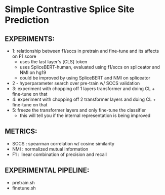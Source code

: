 
# Simple Contrastive Splice Site Prediction

## EXPERIMENTS: 
- 1: relationship between f1/sccs in pretrain and fine-tune and its affects on F1 score 
    - uses the last layer's [CLS] token 
    - uses SpliceBERT-human, evaluated using f1/sccs on spliceator and NMI on hg19
    - could be improved by using SpliceBERT and NMI on spliceator 
- 2 - hyperparameter search over pre-train w/ SCCS validation
- 3: experiment with chopping off 1 layers transformer and doing CL + fine-tune on that
- 4: experiment with chopping off 2 transformer layers and doing CL + fine-tune on that
- 5: freeze the transformer layers and only fine-tune the classifier 
    - this will tell you if the internal representation is being improved 

## METRICS:
- SCCS : spearman correlation w/ cosine similarity 
- NMI : normalized mutual information 
- F1 : linear combination of precision and recall

## EXPERIMENTAL PIPELINE:
- pretrain.sh
- finetune.sh

